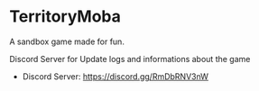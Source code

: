 # TerritoryMoba
A sandbox game made for fun.


Discord Server for Update logs and informations about the game
- Discord Server: https://discord.gg/RmDbRNV3nW
